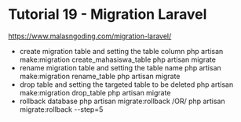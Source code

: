 # Tutorial 19 - Migration Laravel
https://www.malasngoding.com/migration-laravel/

 - create migration table and setting the table column
  php artisan make:migration create_mahasiswa_table
  php artisan migrate
 - rename migration table and setting the table name
  php artisan make:migration rename_table
  php artisan migrate
  - drop table and setting the targeted table to be deleted
  php artisan make:migration drop_table
  php artisan migrate
  - rollback database
  php artisan migrate:rollback  /OR/  php artisan migrate:rollback --step=5
